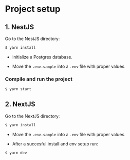 # Project setup

## 1. NestJS
Go to the NestJS directory:

```bash
$ yarn install
```

- Initialize a Postgres database.

- Move the `.env.sample` into a `.env` file with proper values.

### Compile and run the project

```bash
$ yarn start
```

## 2. NextJS
Go to the NextJS directory:

```bash
$ yarn install
```
- Move the `.env.sample` into a `.env` file with proper values.

- After a succesful install and env setup run:

```bash
$ yarn dev
```